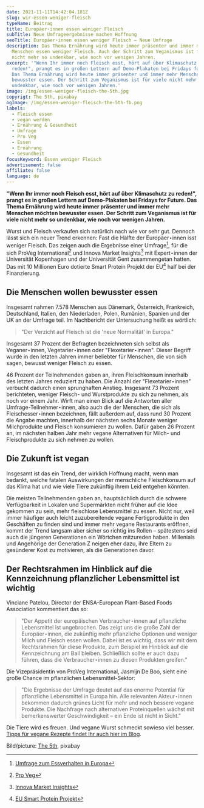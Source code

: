 ```yaml
---
date: 2021-11-11T14:42:04.181Z
slug: wir-essen-weniger-fleisch
typeName: Beitrag
title: Europäer⋆innen essen weniger Fleisch
subTitle: Neue Umfrageergebnisse machen Hoffnung
seoTitle: Europäer⋆innen essen weniger Fleisch – Neue Umfrage
description: Das Thema Ernährung wird heute immer präsenter und immer mehr
  Menschen essen weniger Fleisch. Auch der Schritt zum Veganismus ist für viele
  nicht mehr so undenkbar, wie noch vor wenigen Jahren.
excerpt: '"Wenn Ihr immer noch Fleisch esst, hört auf über Klimaschutz zu
  reden!", prangt es in großen Lettern auf Demo-Plakaten bei Fridays for Future.
  Das Thema Ernährung wird heute immer präsenter und immer mehr Menschen möchten
  bewusster essen. Der Schritt zum Veganismus ist für viele nicht mehr so
  undenkbar, wie noch vor wenigen Jahren.'
image: /img/essen-weniger-fleisch-the-5th.jpg
copyrigt: The 5th, pixabay
ogImage: /img/essen-weniger-fleisch-the-5th-fb.png
labels:
  - Fleisch essen
  - vegan werden
  - Ernährung & Gesundheit
  - Umfrage
  - Pro Veg
  - Essen
  - Ernährung
  - Gesundheit
focusKeyword: Essen weniger Fleisch
advertisement: false
affiliate: false
language: de
---
```

**"Wenn Ihr immer noch Fleisch esst, hört auf über Klimaschutz zu reden!", prangt es in großen Lettern auf Demo-Plakaten bei Fridays for Future. Das Thema Ernährung wird heute immer präsenter und immer mehr Menschen möchten bewusster essen. Der Schritt zum Veganismus ist für viele nicht mehr so undenkbar, wie noch vor wenigen Jahren.**

Wurst und Fleisch verkaufen sich natürlich nach wie vor sehr gut. Dennoch lässt sich ein neuer Trend erkennen: Fast die Hälfte der Europäer⋆innen isst weniger Fleisch. Das zeigen auch die Ergebnisse einer Umfrage[^1], für die sich ProVeg International[^2] und Innova Market Insights[^3] mit Expert⋆innen der Universität Kopenhagen und der Universität Gent zusammengetan hatten. Das mit 10 Millionen Euro dotierte Smart Protein Projekt der EU[^4] half bei der Finanzierung.

## Die Menschen wollen bewusster essen

Insgesamt nahmen 7.578 Menschen aus Dänemark, Österreich, Frankreich, Deutschland, Italien, den Niederladen, Polen, Rumänien, Spanien und der UK an der Umfrage teil. Im Nachbericht der Untersuchung heißt es wörtlich:

> "Der Verzicht auf Fleisch ist die 'neue Normalität' in Europa."

Insgesamt 37 Prozent der Befragten bezeichneten sich selbst als Veganer⋆innen, Vegetarier⋆innen oder "Flexetarier⋆innen". Dieser Begriff wurde in den letzten Jahren immer beliebter für Menschen, die von sich sagen, bewusst weniger Fleisch zu essen.

46 Prozent der Teilnehmenden gaben an, ihren Fleischkonsum innerhalb des letzten Jahres reduziert zu haben. Die Anzahl der "Flexetarier⋆innen" verbucht dadurch einen sprunghaften Anstieg. Insgesamt 73 Prozent berichteten, weniger Fleisch- und Wurstprodukte zu sich zu nehmen, als noch vor einem Jahr.
Wirft man einen Blick auf die Antworten aller Umfrage-Teilnehmer⋆innen, also auch die der Menschen, die sich als Fleischesser⋆innen bezeichnen, fällt außerdem auf, dass rund 30 Prozent die Angabe machten, innerhalb der nächsten sechs Monate weniger Milchprodukte und Fleisch konsumieren zu wollen. Dafür gaben 26 Prozent an, im nächsten halben Jahr mehr vegane Alternativen für Milch- und Fleischprodukte zu sich nehmen zu wollen.

## Die Zukunft ist vegan

Insgesamt ist das ein Trend, der wirklich Hoffnung macht, wenn man bedankt, welche fatalen Auswirkungen der menschliche Fleischkonsum auf das Klima hat und wie viele Tiere zukünftig ihrem Leid entgehen könnten.

Die meisten Teilnehmenden gaben an, hauptsächlich durch die schwere Verfügbarkeit in Lokalen und Supermärkten nicht früher auf die Idee gekommen zu sein, mehr fleischlose Lebensmittel zu essen. Nicht nur, weil immer häufiger auch leicht zuzubereitende vegane Fertigprodukte in den Geschäften zu finden sind und immer mehr vegane Restaurants eröffnen, kommt der Trend langsam aber sicher so richtig ins Rollen – spätestens seid auch die jüngeren Generationen ein Wörtchen mitzureden haben. Millenials und Angehörige der Generation Z neigen eher dazu, ihre Eltern zu gesünderer Kost zu motivieren, als die Generationen davor.

## Der Rechtsrahmen im Hinblick auf die Kennzeichnung pflanzlicher Lebensmittel ist wichtig

Vinciane Patelou, Director der ENSA-European Plant-Based Foods Association kommentiert das so:

> "Der Appetit der europäischen Verbraucher⋆innen auf pflanzliche Lebensmittel ist ungebrochen. Das zeigt uns die große Zahl der Europäer⋆innen, die zukünftig mehr pflanzliche Optionen und weniger Milch und Fleisch essen wollen. Dabei ist es wichtig, dass wir mit dem Rechtsrahmen für diese Produkte, zum Beispiel im Hinblick auf die Kennzeichnung am Ball bleiben. Schließlich sollte er auch dazu führen, dass die Verbraucher⋆innen zu diesen Produkten greifen."

Die Vizepräsidentin von ProVeg International, Jasmijn De Boo, sieht eine große Chance im pflanzlichen Lebensmittel-Sektor:

> "Die Ergebnisse der Umfrage deutet auf das enorme Potential für pflanzliche Lebensmittel in Europa hin. Alle relevanten Akteur⋆innen bekommen dadurch grünes Licht für mehr und noch bessere vegane Produkte. Die Nachfrage nach alternativen Proteinquellen wächst mit bemerkenswerter Geschwindigkeit – ein Ende ist nicht in Sicht."

Die Tiere wird es freuen. Und vegane Wurst schmeckt sowieso viel besser. [Tipps für vegane Rezepte findet Ihr auch hier im Blog](/tag/vegane-rezepte).

Bild/picture: [The 5th](https://pixabay.com/photos/breakfast-healthy-food-diet-fruit-1663295/), pixabay

[^1]: [Umfrage zum Essverhalten in Europa](https://smartproteinproject.eu/wp-content/uploads/FINAL_Pan-EU-consumer-survey_Overall-Report.pdf)
[^2]: [Pro Veg](https://proveg.com/de/)
[^3]: [Innova Market Insights](https://www.innovamarketinsights.com/)
[^4]: [EU Smart Protein Projekt](https://smartproteinproject.eu/)